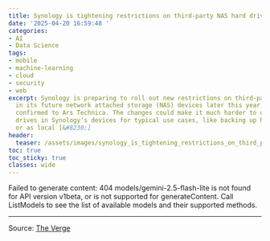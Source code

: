 ```yaml
---
title: Synology is tightening restrictions on third-party NAS hard drives
date: '2025-04-20 16:59:48 '
categories:
- AI
- Data Science
tags:
- mobile
- machine-learning
- cloud
- security
- web
excerpt: Synology is preparing to roll out new restrictions on third-party hard drives
  in its future network attached storage (NAS) devices later this year, the company
  confirmed to Ars Technica. The changes could make it much harder to use third-party
  drives in Synology’s devices for typical use cases, like backing up household computers
  or as local [&#8230;]
header:
  teaser: /assets/images/synology_is_tightening_restrictions_on_third_party_20250420165946.png
toc: true
toc_sticky: true
classes: wide
---
```


Failed to generate content: 404 models/gemini-2.5-flash-lite is not found for API version v1beta, or is not supported for generateContent. Call ListModels to see the list of available models and their supported methods.

---

Source: [The Verge](https://www.theverge.com/news/652364/synology-nas-third-party-hard-drive-restrictions)